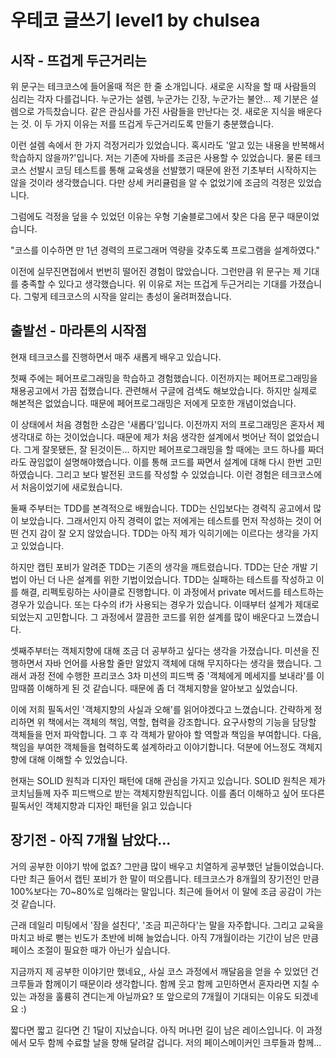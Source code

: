 # 우테코 글쓰기 level1 by chulsea

## 시작 - 뜨겁게 두근거리는

위 문구는 테크코스에 들어올때 적은 한 줄 소개입니다. 새로운 시작을 할 때 사람들의 심리는 각자 다를겁니다. 누군가는 설렘, 누군가는 긴장, 누군가는 불안... 제 기분은 설렘으로 가득찼습니다. 같은 관심사를 가진 사람들을 만난다는 것. 새로운 지식을 배운다는 것. 이 두 가지 이유는 저를 뜨겁게 두근거리도록 만들기 충분했습니다. 

이런 설렘 속에서 한 가지 걱정거리가 있었습니다. 혹시라도 '알고 있는 내용을 반복해서 학습하지 않을까?'입니다. 저는 기존에 자바를 조금은 사용할 수 있었습니다. 물론 테크코스 선발시 코딩 테스트를 통해 교육생을 선발했기 때문에 완전 기초부터 시작하지는 않을 것이라 생각했습니다. 다만 상세 커리큘럼을 알 수 없었기에 조금의 걱정은 있었습니다.

그럼에도 걱정을 덮을 수 있었던 이유는 우형 기술블로그에서 찾은 다음 문구 때문이었습니다. 

"코스를 이수하면 만 1년 경력의 프로그래머 역량을 갖추도록 프로그램을 설계하였다."

이전에 실무진면접에서 번번히 떨어진 경험이 많았습니다. 그런만큼 위 문구는 제 기대를 충족할 수 있다고 생각했습니다. 위 이유로 저는 뜨겁게 두근거리는 기대를 가졌습니다. 그렇게 테크코스의 시작을 알리는 총성이 울려퍼졌습니다.

## 출발선 - 마라톤의 시작점

현재 테크코스를 진행하면서 매주 새롭게 배우고 있습니다.

첫째 주에는 페어프로그래밍을 학습하고 경험했습니다. 이전까지는 페어프로그래밍을 채용공고에서 가끔 접했습니다. 관련해서 구글에 검색도 해보았습니다. 하지만 실제로 해본적은 없었습니다. 때문에 페어프로그래밍은 저에게 모호한 개념이었습니다.

이 상태에서 처음 경험한 소감은 '새롭다'입니다. 이전까지 저의 프로그래밍은 혼자서 제 생각대로 하는 것이었습니다. 때문에 제가 처음 생각한 설계에서 벗어난 적이 없었습니다. 그게 잘못됐든, 잘 된것이든... 하지만 페어프로그래밍을 할 때에는 코드 하나를 짜더라도 끊임없이 설명해야했습니다. 이를 통해 코드를 짜면서 설계에 대해 다시 한번 고민하였습니다. 그리고 보다 발전된 코드를 작성할 수 있었습니다. 이런 경험은 테크코스에서 처음이었기에 새로웠습니다.

둘째 주부터는 TDD를 본격적으로 배웠습니다. TDD는 신입보다는 경력직 공고에서 많이 보았습니다. 그래서인지 아직 경력이 없는 저에게는 테스트를 먼저 작성하는 것이 어떤 건지 감이 잘 오지 않았습니다. TDD는 아직 제가 익히기에는 이르다는 생각을 가지고 있었습니다.

하지만 캡틴 포비가 알려준 TDD는 기존의 생각을 깨트렸습니다. TDD는 단순 개발 기법이 아닌 더 나은 설계를 위한 기법이었습니다. TDD는 실패하는 테스트를 작성하고 이를 해결, 리펙토링하는 사이클로 진행합니다. 이 과정에서 private 메서드를 테스트하는 경우가 있습니다. 또는  다수의 if가 사용되는 경우가 있습니다. 이때부터 설계가 제대로 되었는지 고민합니다. 그 과정에서 깔끔한 코드를 위한 설계를 많이 배운다고 느꼈습니다.

셋째주부터는 객체지향에 대해 조금 더 공부하고 싶다는 생각을 가졌습니다. 미션을 진행하면서 자바 언어를 사용할 줄만 알았지 객체에 대해 무지하다는 생각을 했습니다. 그래서 과정 전에 수행한 프리코스 3차 미션의 피드백 중 '객체에게 메세지를 보내라'를 이맘때쯤 이해하게 된 것 같습니다. 때문에 좀 더 객체지향을 알아보고 싶었습니다.

이에 저희 필독서인 '객체지향의 사실과 오해'를 읽어야겠다고 느꼈습니다. 간략하게 정리하면 위 책에서는 객체의 책임, 역할, 협력을 강조합니다. 요구사항의 기능을 담당할 객체들을 먼저 파악합니다. 그 후 각 객체가 맡아야 할 역할과 책임을 부여합니다. 다음, 책임을 부여한 객체들을 협력하도록 설계하라고 이야기합니다. 덕분에 어느정도 객체지향에 대해 이해할 수 있었습니다.

현재는 SOLID 원칙과 디자인 패턴에 대해 관심을 가지고 있습니다. SOLID 원칙은 제가 코치님들께 자주 피드백으로 받는 객체지향원칙입니다. 이를 좀더 이해하고 싶어 또다른 필독서인 객체지향과 디자인 패턴을 읽고 있습니다

## 장기전 - 아직 7개월 남았다...

거의 공부한 이야기 밖에 없죠? 그만큼 많이 배우고 치열하게 공부했던 날들이었습니다. 다만 최근 들어서 캡틴 포비가 한 말이 떠오릅니다. 테크코스가 8개월의 장기전인 만큼 100%보다는 70~80%로 임해라는 말입니다. 최근에 들어서 이 말에 조금 공감이 가는 것 같습니다.

근래 데일리 미팅에서 '잠을 설친다', '조금 피곤하다'는 말을 자주합니다. 그리고 교육을 마치고 바로 뻗는 빈도가 초반에 비해 늘었습니다. 아직 7개월이라는 기간이 남은 만큼 페이스 조절이 필요한 때가 아닌가 싶습니다.     

지금까지 제 공부한 이야기만 했네요,, 사실 코스 과정에서 깨달음을 얻을 수 있었던 건 크루들과 함께이기 때문이라 생각합니다. 함께 웃고 함께 고민하면서 혼자라면 지칠 수 있는 과정을 훌륭히 견디는게 아닐까요? 또 앞으로의 7개월이 기대되는 이유도 되겠네요 :)     

 짧다면 짧고 길다면 긴 1달이 지났습니다. 아직 머나먼 길이 남은 레이스입니다. 이 과정에서 모두 함께 수료할 날을 향해 달려갈 겁니다. 저의 페이스메이커인 크루들과 함께...